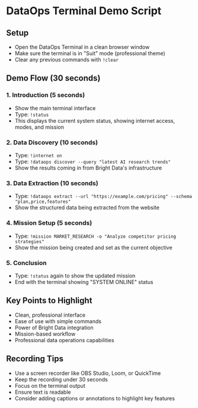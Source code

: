 # DataOps Terminal Demo Script

## Setup
- Open the DataOps Terminal in a clean browser window
- Make sure the terminal is in "Suit" mode (professional theme)
- Clear any previous commands with `!clear`

## Demo Flow (30 seconds)

### 1. Introduction (5 seconds)
- Show the main terminal interface
- Type: `!status`
- This displays the current system status, showing internet access, modes, and mission

### 2. Data Discovery (10 seconds)
- Type: `!internet on`
- Type: `!dataops discover --query "latest AI research trends"`
- Show the results coming in from Bright Data's infrastructure

### 3. Data Extraction (10 seconds)
- Type: `!dataops extract --url "https://example.com/pricing" --schema "plan,price,features"`
- Show the structured data being extracted from the website

### 4. Mission Setup (5 seconds)
- Type: `!mission MARKET_RESEARCH -o "Analyze competitor pricing strategies"`
- Show the mission being created and set as the current objective

### 5. Conclusion
- Type: `!status` again to show the updated mission
- End with the terminal showing "SYSTEM ONLINE" status

## Key Points to Highlight
- Clean, professional interface
- Ease of use with simple commands
- Power of Bright Data integration
- Mission-based workflow
- Professional data operations capabilities

## Recording Tips
- Use a screen recorder like OBS Studio, Loom, or QuickTime
- Keep the recording under 30 seconds
- Focus on the terminal output
- Ensure text is readable
- Consider adding captions or annotations to highlight key features
